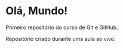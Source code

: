 # Olá, Mundo!
 Primeiro repositório do curso de Git e GitHub.

 Repositório criado durante uma aula ao vivo.

